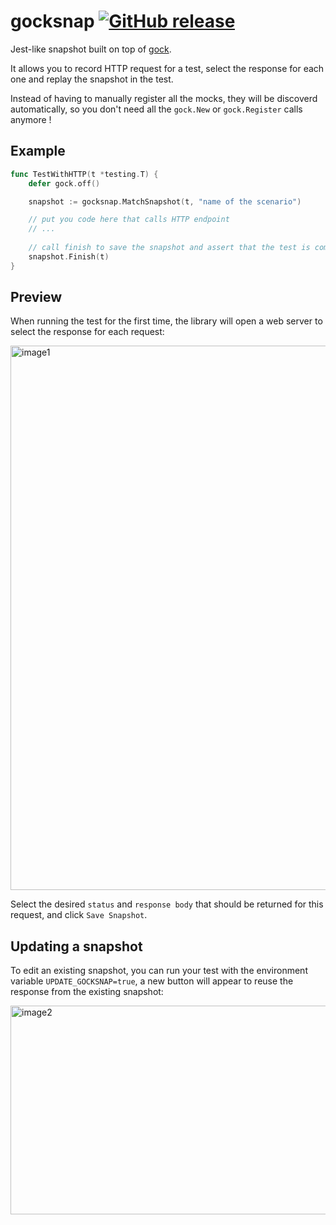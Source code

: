 # gocksnap [![GitHub release](https://img.shields.io/badge/version-v0.1-green.svg?style=flat)](https://github.com/millotp/gocksnap/releases)

Jest-like snapshot built on top of [gock](https://github.com/h2non/gock).

It allows you to record HTTP request for a test, select the response for each one and replay the snapshot in the test.

Instead of having to manually register all the mocks, they will be discoverd automatically, so you don't need all the `gock.New` or `gock.Register` calls anymore !

## Example

```go
func TestWithHTTP(t *testing.T) {
    defer gock.off()

    snapshot := gocksnap.MatchSnapshot(t, "name of the scenario")

    // put you code here that calls HTTP endpoint
    // ...
    
    // call finish to save the snapshot and assert that the test is complete
    snapshot.Finish(t)
}
```

## Preview

When running the test for the first time, the library will open a web server to select the response for each request:

<img width="1040" height="871" alt="image1" src="https://github.com/user-attachments/assets/fb61570d-f308-4617-b14f-b727085fb73b" />

Select the desired `status` and `response body` that should be returned for this request, and click `Save Snapshot`.

## Updating a snapshot

To edit an existing snapshot, you can run your test with the environment variable `UPDATE_GOCKSNAP=true`, a new button will appear to reuse the response from the existing snapshot:

<img width="1039" height="334" alt="image2" src="https://github.com/user-attachments/assets/53d3ca42-7e0f-4a61-b319-e5997ef95edc" />
